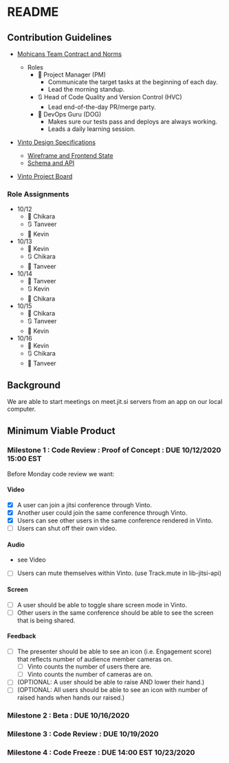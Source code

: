 # README 

## Contribution Guidelines

- [Mohicans Team Contract and Norms](https://docs.google.com/document/d/1aHNAhwWkPEynwzW29mGgXruK7I7cTa0y4Q_sDHNT3Wk/edit?usp=sharing)
  - Roles
    - 📅 Project Manager (PM)
      - Communicate the target tasks at the beginning of each day.
      - Lead the morning standup.
    - 🔃 Head of Code Quality and Version Control (HVC)
      - Lead end-of-the-day PR/merge party.
    - 📲 DevOps Guru (DOG)
      - Makes sure our tests pass and deploys are always working.
      - Leads a daily learning session.

- [Vinto Design Specifications](https://docs.google.com/document/d/10Fm_WHXpDYoZezVVbXlR9CZoDP--0YnIRoQh3BCuYdg/edit?usp=sharing)
  - [Wireframe and Frontend State](https://docs.google.com/presentation/d/1AFjcZvJZWQtv_HhX-1dZmH0AtKYrF7m3alAe72k7LT4/edit?usp=sharing)
  - [Schema and API](https://drive.google.com/file/d/1veoxu8lWvBJcykzOP_nmxFGTidL7ea84/view)

- [Vinto Project Board](https://github.com/orgs/mohicans-pop-2008/projects/1)

### Role Assignments

- 10/12
  - 📅 Chikara
  - 🔃 Tanveer
  - 📲 Kevin
- 10/13
  - 📅 Kevin
  - 🔃 Chikara
  - 📲 Tanveer
- 10/14
  - 📅 Tanveer
  - 🔃 Kevin
  - 📲 Chikara
- 10/15
  - 📅 Chikara
  - 🔃 Tanveer
  - 📲 Kevin
- 10/16
  - 📅 Kevin
  - 🔃 Chikara
  - 📲 Tanveer

## Background

We are able to start meetings on meet.jit.si servers from an app on our local computer.

## Minimum Viable Product

### Milestone 1 : Code Review : Proof of Concept : DUE 10/12/2020 15:00 EST

Before Monday code review we want:

#### Video
- [x] A user can join a jitsi conference through Vinto.
- [x] Another user could join the same conference through Vinto.
- [x] Users can see other users in the same conference rendered in Vinto.
- [ ] Users can shut off their own video.

#### Audio
- see Video
- [ ] Users can mute themselves within Vinto. (use Track.mute in lib-jitsi-api)

#### Screen
- [ ] A user should be able to toggle share screen mode in Vinto.
- [ ] Other users in the same conference should be able to see the screen that is being shared.

#### Feedback
- [ ] The presenter should be able to see an icon (i.e. Engagement score) that reflects number of audience member cameras on.
  - [ ] Vinto counts the number of users there are.
  - [ ] Vinto counts the number of cameras are on.
- [ ] (OPTIONAL: A user should be able to raise AND lower their hand.)
- [ ] (OPTIONAL: All users should be able to see an icon with number of raised hands when hands our raised.)

### Milestone 2 : Beta : DUE 10/16/2020

### Milestone 3 : Code Review : DUE 10/19/2020

### Milestone 4 : Code Freeze : DUE 14:00 EST 10/23/2020
